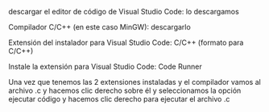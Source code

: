 descargar el editor de código de Visual Studio Code: lo descargamos

Compilador C/C++ (en este caso MinGW): descargarlo

Extensión del instalador para Visual Studio Code: C/C++ (formato para C/C++)

Instale la extensión para Visual Studio Code: Code Runner

Una vez que tenemos las 2 extensiones instaladas y el compilador vamos al archivo .c y hacemos clic derecho sobre él y seleccionamos la opción ejecutar código y hacemos clic derecho para ejecutar el archivo .c
